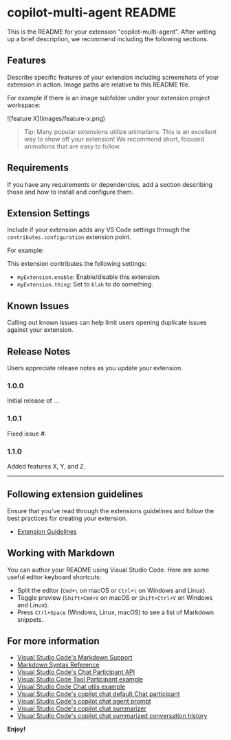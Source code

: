 # copilot-multi-agent README

This is the README for your extension "copilot-multi-agent". After writing up a brief description, we recommend including the following sections.

## Features

Describe specific features of your extension including screenshots of your extension in action. Image paths are relative to this README file.

For example if there is an image subfolder under your extension project workspace:

\!\[feature X\]\(images/feature-x.png\)

> Tip: Many popular extensions utilize animations. This is an excellent way to show off your extension! We recommend short, focused animations that are easy to follow.

## Requirements

If you have any requirements or dependencies, add a section describing those and how to install and configure them.

## Extension Settings

Include if your extension adds any VS Code settings through the `contributes.configuration` extension point.

For example:

This extension contributes the following settings:

* `myExtension.enable`: Enable/disable this extension.
* `myExtension.thing`: Set to `blah` to do something.

## Known Issues

Calling out known issues can help limit users opening duplicate issues against your extension.

## Release Notes

Users appreciate release notes as you update your extension.

### 1.0.0

Initial release of ...

### 1.0.1

Fixed issue #.

### 1.1.0

Added features X, Y, and Z.

---

## Following extension guidelines

Ensure that you've read through the extensions guidelines and follow the best practices for creating your extension.

* [Extension Guidelines](https://code.visualstudio.com/api/references/extension-guidelines)

## Working with Markdown

You can author your README using Visual Studio Code. Here are some useful editor keyboard shortcuts:

* Split the editor (`Cmd+\` on macOS or `Ctrl+\` on Windows and Linux).
* Toggle preview (`Shift+Cmd+V` on macOS or `Shift+Ctrl+V` on Windows and Linux).
* Press `Ctrl+Space` (Windows, Linux, macOS) to see a list of Markdown snippets.

## For more information

* [Visual Studio Code's Markdown Support](http://code.visualstudio.com/docs/languages/markdown)
* [Markdown Syntax Reference](https://help.github.com/articles/markdown-basics/)
* [Visual Studio Code's Chat Participant API](https://code.visualstudio.com/api/extension-guides/ai/chat)
* [Visual Studio Code Tool Participant example](https://raw.githubusercontent.com/microsoft/vscode-extension-samples/refs/heads/main/chat-sample/src/toolParticipant.ts)
* [Visual Studio Code Chat utils example](https://raw.githubusercontent.com/microsoft/vscode-extension-samples/refs/heads/main/chat-sample/src/chatUtilsSample.ts)
* [Visual Studio Code's copilot chat default Chat participant](https://raw.githubusercontent.com/microsoft/vscode-copilot-chat/refs/heads/main/src/extension/vscode.proposed.defaultChatParticipant.d.ts)
* [Visual Studio Code's copilot chat agent prompt](https://raw.githubusercontent.com/microsoft/vscode-copilot-chat/refs/heads/main/src/extension/prompts/node/agent/agentPrompt.tsx)
* [Visual Studio Code's copilot chat summarizer](https://raw.githubusercontent.com/microsoft/vscode-copilot-chat/refs/heads/main/src/extension/prompt/node/summarizer.ts)
* [Visual Studio Code's copilot chat summarized conversation history](https://raw.githubusercontent.com/microsoft/vscode-copilot-chat/refs/heads/main/src/extension/prompts/node/agent/summarizedConversationHistory.tsx)

**Enjoy!**
